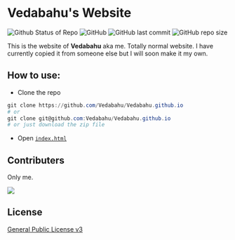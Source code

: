# Vedabahu's Website
![Github Status of Repo](https://img.shields.io/badge/Status-Inactive-red?style=flat-square&logo=aiqfome&logoColor=cyan)
![GitHub](https://img.shields.io/github/license/Vedabahu/vedabahu.github.io?color=cyan&label=License&style=flat-square&logo=artifact%20hub&logoColor=cyan)
![GitHub last commit](https://img.shields.io/github/last-commit/vedabahu/vedabahu.github.io?style=flat-square&logo=asana&logoColor=cyan)
![GitHub repo size](https://img.shields.io/github/repo-size/vedabahu/vedabahu.github.io?style=flat-square&logo=beats&logoColor=cyan)


This is the website of <strong>Vedabahu</strong> aka me. Totally normal website. I have currently copied it from someone else but I will soon make it my own.

## How to use:

- Clone the repo
```powershell
git clone https://github.com/Vedabahu/Vedabahu.github.io
# or
git clone git@github.com:Vedabahu/Vedabahu.github.io
# or just download the zip file
```
- Open [`index.html`](./docs/index.html)

## Contributers

Only me.

<a href="https://github.com/Vedabahu/Vedabahu.github.io/graphs/contributors">
  <img src="https://contrib.rocks/image?repo=Vedabahu/Vedabahu.github.io" />
</a>

## License

[General Public License v3](./LICENSE)